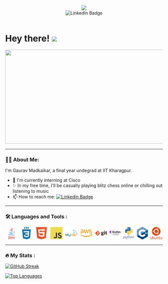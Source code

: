 
<div id="header" align="center">
  <img src="https://media1.giphy.com/media/vLlpbDafjgHystuJ0a/giphy.gif?cid=ecf05e47sn897sezzd9r46826pmi0vcpz1xbgjhkmps3yd0a&ep=v1_gifs_related&rid=giphy.gif&ct=s" align="center" width="100"/>
</div>

<div id="badges" align="center">
  <img src="https://img.shields.io/badge/LinkedIn-blue?style=for-the-badge&logo=linkedin&logoColor=white" alt="LinkedIn Badge"/>
</div>

<img src="https://komarev.com/ghpvc/?username=gaurav-madkaikar&style=flat-square&color=blue" alt="" align="center"/>

<h1>
  Hey there!
  <img src="https://media.giphy.com/media/hvRJCLFzcasrR4ia7z/giphy.gif" width="30px"/>
</h1>

<div align="center">
  <img src="https://media.giphy.com/media/dWesBcTLavkZuG35MI/giphy.gif" width="600" height="300"/>
</div>

---

### 👨‍💻 About Me:
I'm Gaurav Madkaikar, a final year undegrad at IIT Kharagpur.
- 🔭 I'm currently interning at Cisco
- ✨ In my free time, I'll be casually playing blitz chess online or chilling out listening to music
- 📫 How to reach me: [![Linkedin Badge](https://camo.githubusercontent.com/e0278098417dddf9727cfee70a5eb84af38a20705b3bded56cf91cb5feb29d7d/68747470733a2f2f696d672e736869656c64732e696f2f62616467652f4c696e6b6564496e2d626c75653f7374796c653d666f722d7468652d6261646765266c6f676f3d6c696e6b6564696e266c6f676f436f6c6f723d7768697465)](https://www.linkedin.com/in/gaurav-madkaikar-a3a7bb147/)
---

### :hammer_and_wrench: Languages and Tools :
<div>
  <img src="https://github.com/devicons/devicon/blob/master/icons/java/java-original-wordmark.svg" title="Java" alt="Java" width="40" height="40"/>&nbsp;
  <img src="https://github.com/devicons/devicon/blob/master/icons/css3/css3-plain-wordmark.svg"  title="CSS3" alt="CSS" width="40" height="40"/>&nbsp;
  <img src="https://github.com/devicons/devicon/blob/master/icons/html5/html5-original.svg" title="HTML5" alt="HTML" width="40" height="40"/>&nbsp;
  <img src="https://github.com/devicons/devicon/blob/master/icons/javascript/javascript-original.svg" title="JavaScript" alt="JavaScript" width="40" height="40"/>&nbsp;
  <img src="https://github.com/devicons/devicon/blob/master/icons/mysql/mysql-original-wordmark.svg" title="MySQL"  alt="MySQL" width="40" height="40"/>&nbsp;
  <img src="https://github.com/devicons/devicon/blob/master/icons/amazonwebservices/amazonwebservices-plain-wordmark.svg" title="AWS" alt="AWS" width="40" height="40"/>&nbsp;
  <img src="https://github.com/devicons/devicon/blob/master/icons/git/git-original-wordmark.svg" title="Git" **alt="Git" width="40" height="40"/>
  <img src="https://github.com/devicons/devicon/blob/master/icons/kotlin/kotlin-original-wordmark.svg" title="Kotlin" alt="Kotlin" width="40" height="40" />
  <img src="  https://github.com/devicons/devicon/blob/master/icons/python/python-original-wordmark.svg" title="Python" alt="Python" width="40" height="40" />
  <img src="https://github.com/devicons/devicon/blob/master/icons/cplusplus/cplusplus-original.svg" title="C++" alt="C++" width="40" height="40" />
  <img src="https://github.com/devicons/devicon/blob/master/icons/ubuntu/ubuntu-plain-wordmark.svg" title="Ubuntu" alt="Ubuntu" width="40" height="40" />
</div>

---

### :fire: My Stats :
[![GitHub Streak](http://github-readme-streak-stats.herokuapp.com?user=gaurav-madkaikar&theme=dark&background=000000)](https://git.io/streak-stats)

<!-- [![Top Langs](https://github-readme-stats.vercel.app/api/top-langs/?username=gaurav-madkaikar&layout=compact&theme=vision-friendly-dark)](https://github.com/anuraghazra/github-readme-stats) -->
[![Top Languages](https://github-readme-stats.vercel.app/api?username=gaurav-madkaikar)](https://github.com/anuraghazra/github-readme-stats)



<!--
**gaurav-madkaikar/gaurav-madkaikar** is a ✨ _special_ ✨ repository because its `README.md` (this file) appears on your GitHub profile.

Here are some ideas to get you started:

- 🔭 I’m currently working on ...
- 🌱 I’m currently learning ...
- 👯 I’m looking to collaborate on ...
- 🤔 I’m looking for help with ...
- 💬 Ask me about ...
- 📫 How to reach me: ...
- 😄 Pronouns: ...
- ⚡ Fun fact: ...
-->
